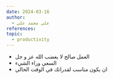 ```yaml
---
date: 2024-03-16
author:
  - علي محمد علي
references: 
topic:
  - productivity
---
```

- العمل صالح لا يغضب الله عز و جل  
- السعي وراء الشيء  
- ان يكون مناسب لقدراتك في الوقت الحالي